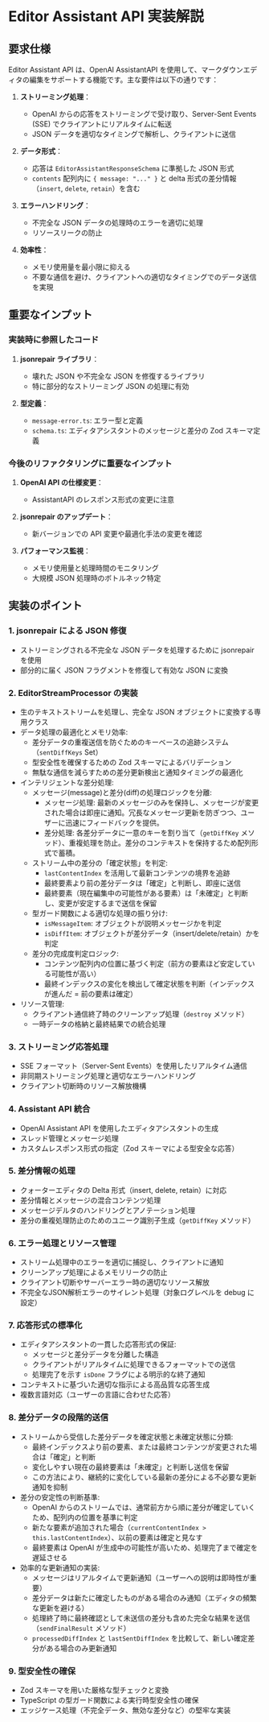 # Editor Assistant API 実装解説

## 要求仕様

Editor Assistant API は、OpenAI AssistantAPI を使用して、マークダウンエディタの編集をサポートする機能です。主な要件は以下の通りです：

1. **ストリーミング処理**：
   - OpenAI からの応答をストリーミングで受け取り、Server-Sent Events (SSE) でクライアントにリアルタイムに転送
   - JSON データを適切なタイミングで解析し、クライアントに送信

2. **データ形式**：
   - 応答は `EditorAssistantResponseSchema` に準拠した JSON 形式
   - `contents` 配列内に `{ message: "..." }` と delta 形式の差分情報（`insert`, `delete`, `retain`）を含む

3. **エラーハンドリング**：
   - 不完全な JSON データの処理時のエラーを適切に処理
   - リソースリークの防止

4. **効率性**：
   - メモリ使用量を最小限に抑える
   - 不要な通信を避け、クライアントへの適切なタイミングでのデータ送信を実現

## 重要なインプット

### 実装時に参照したコード

1. **jsonrepair ライブラリ**：
   - 壊れた JSON や不完全な JSON を修復するライブラリ
   - 特に部分的なストリーミング JSON の処理に有効

2. **型定義**：
   - `message-error.ts`: エラー型と定義
   - `schema.ts`: エディタアシスタントのメッセージと差分の Zod スキーマ定義

### 今後のリファクタリングに重要なインプット

1. **OpenAI API の仕様変更**：
   - AssistantAPI のレスポンス形式の変更に注意

2. **jsonrepair のアップデート**：
   - 新バージョンでの API 変更や最適化手法の変更を確認

3. **パフォーマンス監視**：
   - メモリ使用量と処理時間のモニタリング
   - 大規模 JSON 処理時のボトルネック特定

## 実装のポイント

### 1. jsonrepair による JSON 修復
- ストリーミングされる不完全な JSON データを処理するために jsonrepair を使用
- 部分的に届く JSON フラグメントを修復して有効な JSON に変換

### 2. EditorStreamProcessor の実装
- 生のテキストストリームを処理し、完全な JSON オブジェクトに変換する専用クラス
- データ処理の最適化とメモリ効率:
  - 差分データの重複送信を防ぐためのキーベースの追跡システム（`sentDiffKeys` Set）
  - 型安全性を確保するための Zod スキーマによるバリデーション
  - 無駄な通信を減らすための差分更新検出と通知タイミングの最適化
- インテリジェントな差分処理:
  - メッセージ(message)と差分(diff)の処理ロジックを分離:
    - メッセージ処理: 最新のメッセージのみを保持し、メッセージが変更された場合は即座に通知。冗長なメッセージ更新を防ぎつつ、ユーザーに迅速にフィードバックを提供。
    - 差分処理: 各差分データに一意のキーを割り当て（`getDiffKey` メソッド）、重複処理を防止。差分のコンテキストを保持するため配列形式で蓄積。
  - ストリーム中の差分の「確定状態」を判定:
    - `lastContentIndex` を活用して最新コンテンツの境界を追跡
    - 最終要素より前の差分データは「確定」と判断し、即座に送信
    - 最終要素（現在編集中の可能性がある要素）は「未確定」と判断し、変更が安定するまで送信を保留
  - 型ガード関数による適切な処理の振り分け:
    - `isMessageItem`: オブジェクトが説明メッセージかを判定
    - `isDiffItem`: オブジェクトが差分データ（insert/delete/retain）かを判定
  - 差分の完成度判定ロジック:
    - コンテンツ配列内の位置に基づく判定（前方の要素ほど安定している可能性が高い）
    - 最終インデックスの変化を検出して確定状態を判断（インデックスが進んだ = 前の要素は確定）
- リソース管理:
  - クライアント通信終了時のクリーンアップ処理（`destroy` メソッド）
  - 一時データの格納と最終結果での統合処理

### 3. ストリーミング応答処理
- SSE フォーマット（Server-Sent Events）を使用したリアルタイム通信
- 非同期ストリーミング処理と適切なエラーハンドリング
- クライアント切断時のリソース解放機構

### 4. Assistant API 統合
- OpenAI Assistant API を使用したエディタアシスタントの生成
- スレッド管理とメッセージ処理
- カスタムレスポンス形式の指定（Zod スキーマによる型安全な応答）

### 5. 差分情報の処理
- クォーターエディタの Delta 形式（insert, delete, retain）に対応
- 差分情報とメッセージの混合コンテンツ処理
- メッセージデルタのハンドリングとアノテーション処理
- 差分の重複処理防止のためのユニーク識別子生成（`getDiffKey` メソッド）

### 6. エラー処理とリソース管理
- ストリーム処理中のエラーを適切に捕捉し、クライアントに通知
- クリーンアップ処理によるメモリリークの防止
- クライアント切断やサーバーエラー時の適切なリソース解放
- 不完全なJSON解析エラーのサイレント処理（対象ログレベルを debug に設定）

### 7. 応答形式の標準化
- エディタアシスタントの一貫した応答形式の保証:
  - メッセージと差分データを分離した構造
  - クライアントがリアルタイムに処理できるフォーマットでの送信
  - 処理完了を示す `isDone` フラグによる明示的な終了通知
- コンテキストに基づいた適切な指示による高品質な応答生成
- 複数言語対応（ユーザーの言語に合わせた応答）

### 8. 差分データの段階的送信
- ストリームから受信した差分データを確定状態と未確定状態に分類:
  - 最終インデックスより前の要素、または最終コンテンツが変更された場合は「確定」と判断
  - 変化しやすい現在の最終要素は「未確定」と判断し送信を保留
  - この方法により、継続的に変化している最新の差分による不必要な更新通知を抑制
- 差分の安定性の判断基準:
  - OpenAI からのストリームでは、通常前方から順に差分が確定していくため、配列内の位置を基準に判定
  - 新たな要素が追加された場合（`currentContentIndex > this.lastContentIndex`）、以前の要素は確定と見なす
  - 最終要素は OpenAI が生成中の可能性が高いため、処理完了まで確定を遅延させる
- 効率的な更新通知の実装:
  - メッセージはリアルタイムで更新通知（ユーザーへの説明は即時性が重要）
  - 差分データは新たに確定したものがある場合のみ通知（エディタの頻繁な更新を避ける）
  - 処理終了時に最終確認として未送信の差分も含めた完全な結果を送信（`sendFinalResult` メソッド）
  - `processedDiffIndex` と `lastSentDiffIndex` を比較して、新しい確定差分がある場合のみ更新通知

### 9. 型安全性の確保
- Zod スキーマを用いた厳格な型チェックと変換
- TypeScript の型ガード関数による実行時型安全性の確保
- エッジケース処理（不完全データ、無効な差分など）の堅牢な実装

